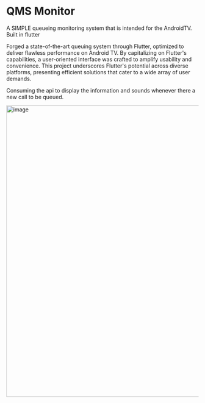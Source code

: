 # QMS Monitor

A SIMPLE queueing monitoring system that is intended for the AndroidTV.
Built in flutter

Forged a state-of-the-art queuing system through Flutter, optimized to deliver flawless performance on Android TV.
By capitalizing on Flutter's capabilities, a user-oriented interface was crafted to amplify usability and convenience. 
This project underscores Flutter's potential across diverse platforms, presenting efficient solutions that cater to a wide array of user demands.

Consuming the api to display the information and sounds whenever there a new call to be queued.

<img width="766" alt="image" src="https://github.com/Jayrek/qmsMonitor/assets/12505473/a2bc85e7-51c6-4266-bfc8-70dad6402c28">






